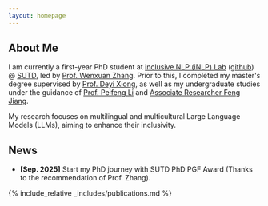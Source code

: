 ```yaml
---
layout: homepage
---
```


## About Me
I am currently a first-year PhD student at [inclusive NLP (iNLP) Lab](https://isakzhang.github.io/group.html) ([github](https://github.com/iNLP-Lab)) @ [SUTD](https://www.sutd.edu.sg/istd/), led by [Prof. Wenxuan Zhang](https://isakzhang.github.io/). Prior to this, I completed my master's degree supervised by [Prof. Deyi Xiong](https://dyxiong.github.io/), as well as my undergraduate studies under the guidance of [Prof. Peifeng Li](http://web.suda.edu.cn/pfli/list.htm) and [Associate Researcher Feng Jiang](https://fjiangai.github.io/).

My research focuses on multilingual and multicultural Large Language Models (LLMs), aiming to enhance their inclusivity.

## News
- **[Sep. 2025]** Start my PhD journey with SUTD PhD PGF Award (Thanks to the recommendation of Prof. Zhang).
<!-- - **[Aug. 2025]** One paper accepted by EMNLP 2025. -->
<!-- - **[Jan. 2025]** One paper accepted by NAACL 2025. -->
<!-- - **[Nov. 2024]** One paper accepted by COLING 2025. -->
<!-- - **[Oct. 2024]** One paper accepted by EMNLP 2024 Industry Track. -->
<!-- - **[Sep. 2024]** One paper accepted by EMNLP 2024 Findings. -->
<!-- - **[May. 2024]** One paper accepted by ACL 2024 Findings. -->
<!-- - **[Nov. 2023]** One paper accepted by EMNLP 2023. -->

{% include_relative _includes/publications.md %}

